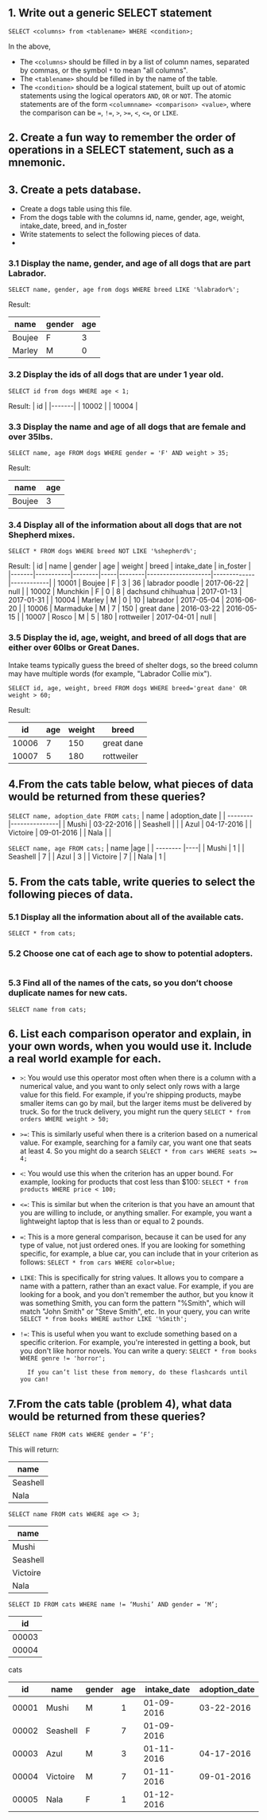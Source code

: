 
## 1. Write out a generic SELECT statement

```
SELECT <columns> from <tablename> WHERE <condition>;
```

In the above, 

* The `<columns>` should be filled in by a list of column names, separated by commas, or the symbol `*` to mean "all columns".
* The `<tablename>` should be filled in by the name of the table.
* The `<condition>` should be a logical statement, built up out of atomic statements using the logical operators `AND`, `OR` or `NOT`. 
The atomic statements are of the form `<columnname> <comparison> <value>`, where the comparison can be `=`, `!=`, `>`, `>=`, `<`, `<=`, or `LIKE`.

## 2. Create a fun way to remember the order of operations in a SELECT statement, such as a mnemonic.


## 3. Create a pets database.
* Create a dogs table using this file. 
* From the dogs table with the columns id, name, gender, age, weight, intake_date, breed, and in_foster
* Write statements to select the following pieces of data.
* 
### 3.1 Display the name, gender, and age of all dogs that are part Labrador.

```SELECT name, gender, age from dogs WHERE breed LIKE '%labrador%';```

Result:

|  name  | gender | age | 
|--------|--------|-----|
| Boujee | F      |   3 |
| Marley | M      |   0 |



### 3.2 Display the ids of all dogs that are under 1 year old.

```SELECT id from dogs WHERE age < 1; ```

Result:
|  id   | 
|-------|
| 10002 |
| 10004 |

### 3.3 Display the name and age of all dogs that are female and over 35lbs.

```SELECT name, age FROM dogs WHERE gender = 'F' AND weight > 35;```

Result:

|  name  | age |
|--------|-----|
| Boujee |   3 |

### 3.4 Display all of the information about all dogs that are not Shepherd mixes.
```SELECT * FROM dogs WHERE breed NOT LIKE '%shepherd%';```

Result:
|  id   |   name    | gender | age | weight |       breed        | intake_date | in_foster  |  
|-------|-----------|--------|-----|--------|--------------------|-------------|------------|
| 10001 | Boujee    | F      |   3 |     36 | labrador poodle    | 2017-06-22  | null       |
| 10002 | Munchkin  | F      |   0 |      8 | dachsund chihuahua | 2017-01-13  | 2017-01-31 |
| 10004 | Marley    | M      |   0 |     10 | labrador           | 2017-05-04  | 2016-06-20 |
| 10006 | Marmaduke | M      |   7 |    150 | great dane         | 2016-03-22  | 2016-05-15 |
| 10007 | Rosco     | M      |   5 |    180 | rottweiler         | 2017-04-01  | null       |

### 3.5 Display the id, age, weight, and breed of all dogs that are either over 60lbs or Great Danes.
Intake teams typically guess the breed of shelter dogs, so the breed column may have multiple words (for example, "Labrador Collie mix").

```
SELECT id, age, weight, breed FROM dogs WHERE breed='great dane' OR weight > 60;
```

Result:

|  id   | age | weight |   breed    |
|-------|-----|--------|------------|
| 10006 |   7 |    150 | great dane |
| 10007 |   5 |    180 | rottweiler |


## 4.From the cats table below, what pieces of data would be returned from these queries?

```SELECT name, adoption_date FROM cats;```
| name     | adoption_date |
| -------- |---------------|
| Mushi    | 03-22-2016    |
| Seashell |               |
| Azul     | 04-17-2016    |
| Victoire |  09-01-2016   |
| Nala     |               |


```SELECT name, age FROM cats;```
| name     |age |
| -------- |----|
| Mushi    | 1  |
| Seashell | 7  |
| Azul     | 3  |
| Victoire | 7  |
| Nala     | 1  |

## 5. From the cats table, write queries to select the following pieces of data.
### 5.1 Display all the information about all of the available cats.
```
SELECT * from cats;
```
### 5.2 Choose one cat of each age to show to potential adopters.
```

```
### 5.3 Find all of the names of the cats, so you don’t choose duplicate names for new cats.
```
SELECT name from cats;
```

## 6. List each comparison operator and explain, in your own words, when you would use it. Include a real world example for each.
* `>`: You would use this operator most often when there is a column with a numerical value, and you want to only select only rows with a large value for this field.
For example, if you're shipping products, maybe smaller items can go by mail, but the larger items must be delivered by truck. So for the truck delivery, you might
run the query `SELECT * from orders WHERE weight > 50;`
* `>=`: This is similarly useful when there is a criterion based on a numerical value. For example, searching for a family car, you want one that seats at least 4. So you 
might do a search `SELECT * from cars WHERE seats >= 4;`
* `<`: You would use this when the criterion has an upper bound. For example, looking for products that cost less than $100: `SELECT * from products WHERE price < 100;`
* `<=`: This is similar but when the criterion is that you have an amount that you are willing to include, or anything smaller. For example, you want a lightweight
laptop that is less than or equal to 2 pounds.
* `=`: This is a more general comparison, because it can be used for any type of value, not just ordered ones. If you are looking for something specific, for example,
a blue car, you can include that in your criterion as follows: `SELECT * from cars WHERE color=blue;`
* `LIKE`: This is specifically for string values. It allows you to compare a name with a pattern, rather than an exact value. For example, if you are looking for a book,
and you don't remember the author, but you know it was something Smith, you can form the pattern "%Smith", which will match "John Smith" or "Steve Smith", etc. In
your query, you can write `SELECT * from books WHERE author LIKE '%Smith';`
* `!=`: This is useful when you want to exclude something based on a specific criterion. For example, you're interested in getting a book, but you don't like horror
novels. You can write a query: `SELECT * from books WHERE genre != 'horror';`


        If you can’t list these from memory, do these flashcards until you can!
## 7.From the cats table (problem 4), what data would be returned from these queries?
```
SELECT name FROM cats WHERE gender = ‘F’;
```
This will return:

| name     |
| -------- |
| Seashell |
| Nala     |

```
SELECT name FROM cats WHERE age <> 3;
```
| name     |
| -------- |
| Mushi    |
| Seashell |
| Victoire |
| Nala     |

```
SELECT ID FROM cats WHERE name != ‘Mushi’ AND gender = ‘M’;
```

| id    |
| ----- |
| 00003 |
| 00004 |


cats

| id    | name     |gender |age |intake_date | adoption_date |
| ----- | -------- | ----- |----|------------|---------------|
| 00001 | Mushi    | M     | 1  | 01-09-2016 | 03-22-2016    |
| 00002 | Seashell | F     | 7  | 01-09-2016 |               |
| 00003 | Azul     | M     | 3  | 01-11-2016 | 04-17-2016    |
| 00004 | Victoire | M     | 7  | 01-11-2016 | 09-01-2016    |
| 00005 | Nala     | F     | 1  | 01-12-2016 |               |